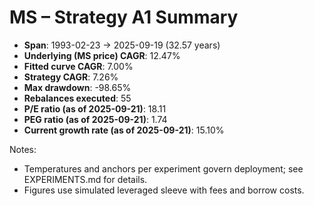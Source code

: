 # MS – Strategy A1 Summary

- **Span**: 1993-02-23 → 2025-09-19 (32.57 years)
- **Underlying (MS price) CAGR**: 12.47%
- **Fitted curve CAGR**: 7.00%
- **Strategy CAGR**: 7.26%
- **Max drawdown**: -98.65%
- **Rebalances executed**: 55
- **P/E ratio (as of 2025-09-21)**: 18.11
- **PEG ratio (as of 2025-09-21)**: 1.74
- **Current growth rate (as of 2025-09-21)**: 15.10%

Notes:

- Temperatures and anchors per experiment govern deployment; see EXPERIMENTS.md for details.
- Figures use simulated leveraged sleeve with fees and borrow costs.

